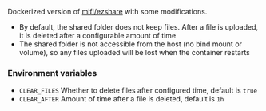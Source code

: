 Dockerized version of [mifi/ezshare](https://github.com/mifi/ezshare) with some modifications.

- By default, the shared folder does not keep files. After a file is uploaded, it is deleted after a configurable amount of time
- The shared folder is not accessible from the host (no bind mount or volume), so any files uploaded will be lost when the container restarts

### Environment variables

- `CLEAR_FILES` Whether to delete files after configured time, default is `true`
- `CLEAR_AFTER` Amount of time after a file is deleted, default is `1h`
